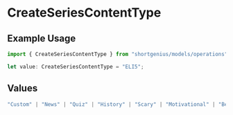 # CreateSeriesContentType

## Example Usage

```typescript
import { CreateSeriesContentType } from "shortgenius/models/operations";

let value: CreateSeriesContentType = "ELI5";
```

## Values

```typescript
"Custom" | "News" | "Quiz" | "History" | "Scary" | "Motivational" | "Bedtime" | "FunFacts" | "LifeTips" | "ELI5" | "Philosophy"
```